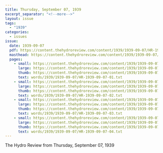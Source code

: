 ```yaml
---
title: Thursday, September 07, 1939
excerpt_separator: "<!--more-->"
layout: issue
tags:
  - "1939"
categories:
  - issues
issue:
  date: 1939-09-07
  pdf: https://content.thehydroreview.com/content/1939/1939-09-07/HR-1939-09-07.pdf
  masthead: https://content.thehydroreview.com/content/1939/1939-09-07/masthead/HR-1939-09-07.jpg
  pages:
    - small: https://content.thehydroreview.com/content/1939/1939-09-07/small/HR-1939-09-07-01.jpg
      large: https://content.thehydroreview.com/content/1939/1939-09-07/large/HR-1939-09-07-01.jpg
      thumb: https://content.thehydroreview.com/content/1939/1939-09-07/thumbnails/HR-1939-09-07-01.jpg
      text: words/1939/1939-09-07/HR-1939-09-07-01.txt
    - small: https://content.thehydroreview.com/content/1939/1939-09-07/small/HR-1939-09-07-02.jpg
      large: https://content.thehydroreview.com/content/1939/1939-09-07/large/HR-1939-09-07-02.jpg
      thumb: https://content.thehydroreview.com/content/1939/1939-09-07/thumbnails/HR-1939-09-07-02.jpg
      text: words/1939/1939-09-07/HR-1939-09-07-02.txt
    - small: https://content.thehydroreview.com/content/1939/1939-09-07/small/HR-1939-09-07-03.jpg
      large: https://content.thehydroreview.com/content/1939/1939-09-07/large/HR-1939-09-07-03.jpg
      thumb: https://content.thehydroreview.com/content/1939/1939-09-07/thumbnails/HR-1939-09-07-03.jpg
      text: words/1939/1939-09-07/HR-1939-09-07-03.txt
    - small: https://content.thehydroreview.com/content/1939/1939-09-07/small/HR-1939-09-07-04.jpg
      large: https://content.thehydroreview.com/content/1939/1939-09-07/large/HR-1939-09-07-04.jpg
      thumb: https://content.thehydroreview.com/content/1939/1939-09-07/thumbnails/HR-1939-09-07-04.jpg
      text: words/1939/1939-09-07/HR-1939-09-07-04.txt
---
```


The Hydro Review from Thursday, September 07, 1939

<!--more-->

